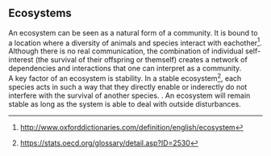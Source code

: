 ## Ecosystems
An ecosystem can be seen as a natural form of a community. It is bound to a location where a diversity of animals and species interact with eachother[^EcosysDef]. Although there is no real communication, the combination of individual self-interest (the survival of their offspring or themself) creates a network of dependencies and interactions that one can interpret as a community.  
A key factor of an ecosystem is stability. In a stable ecosystem[^EcosysSDef], each species acts in such a way that they directly enable or inderectly do not interfere with the survival of another species. . An ecosystem will remain stable as long as the system is able to deal with outside disturbances.

[^EcosysDef]: http://www.oxforddictionaries.com/definition/english/ecosystem
[^EcosysSDef]: https://stats.oecd.org/glossary/detail.asp?ID=2530
